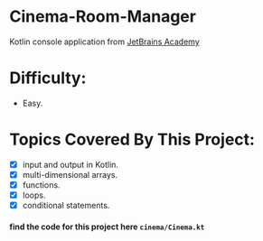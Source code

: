 # Cinema-Room-Manager
Kotlin console application from [JetBrains Academy](https://hyperskill.org/projects/138)
# Difficulty: 
- Easy.

# Topics Covered By This Project:
- [x] input and output in Kotlin.
- [x] multi-dimensional arrays.
- [x] functions.
- [x] loops.
- [x] conditional statements.

#### find the code for this project here `cinema/Cinema.kt`
